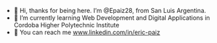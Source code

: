 - 👋 Hi, thanks for being here. I’m @Epaiz28, from San Luis Argentina.
- 📕 I’m currently learning Web Development and Digital Applications in Cordoba Higher Polytechnic Institute
- 🔗 You can reach me www.linkedin.com/in/eric-paiz


<!---
Epaiz28/Epaiz28 is a ✨ special ✨ repository because its `README.md` (this file) appears on your GitHub profile.
You can click the Preview link to take a look at your changes.
--->

